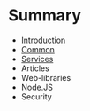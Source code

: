 # Summary

* [Introduction](README.md)
* [Common](common.md)
* [Services](services.md)
* Articles
* Web-libraries
* Node.JS
* Security

